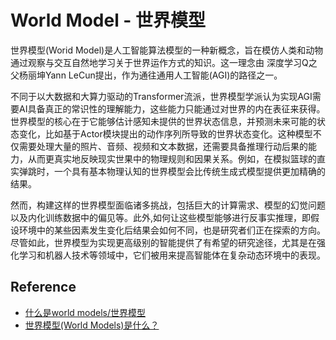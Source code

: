 # World Model - 世界模型

世界模型(Worid Model)是人工智能算法模型的一种新概念，旨在模仿人类和动物通过观察与交互自然地学习关于世界运作方式的知识。这一理念由 深度学习Q之父杨丽坤Yann LeCun提出，作为通往通用人工智能(AGI)的路径之一。

不同于以大数据和大算力驱动的Transformer流派，世界模型学派认为实现AGI需要AI具备真正的常识性的理解能力，这些能力只能通过对世界的内在表征来获得。世界模型的核心在于它能够估计感知未提供的世界状态信息，并预测未来可能的状态变化，比如基于Actor模块提出的动作序列所导致的世界状态变化。这种模型不仅需要处理大量的照片、音频、视频和文本数据，还需要具备推理行动后果的能力，从而更真实地反映现实世果中的物理规则和因果关系。例如，在模拟篮球的直实弹跳时，一个具有基本物理认知的世界模型会比传统生成式模型提供更加精确的结果。

然而，构建这样的世界模型面临诸多挑战，包括巨大的计算需求、模型的幻觉问题以及内化训练数据中的偏见等。此外,如何让这些模型能够进行反事实推理，即假设环境中的某些因素发生变化后结果会如何不同，也是研究者们正在探索的方向。尽管如此，世界模型为实现更高级别的智能提供了有希望的研究途径，尤其是在强化学习和机器人技术等领域中，它们被用来提高智能体在复杂动态环境中的表现。


## Reference
* [什么是world models/世界模型](https://zhuanlan.zhihu.com/p/661768957)
* [世界模型(World Models)是什么？](https://www.zhihu.com/question/644725384/answer/1926294341401416360)